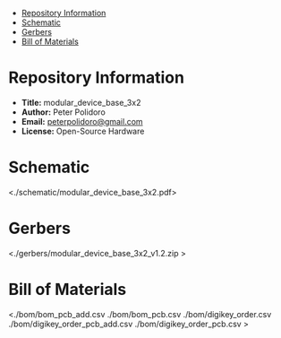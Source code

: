 - [Repository Information](#org03a1e76)
- [Schematic](#org6eb68df)
- [Gerbers](#org5a068f6)
- [Bill of Materials](#org0d8e7cb)



<a id="org03a1e76"></a>

# Repository Information

-   **Title:** modular\_device\_base\_3x2
-   **Author:** Peter Polidoro
-   **Email:** peterpolidoro@gmail.com
-   **License:** Open-Source Hardware


<a id="org6eb68df"></a>

# Schematic

<./schematic/modular_device_base_3x2.pdf>


<a id="org5a068f6"></a>

# Gerbers

<./gerbers/modular_device_base_3x2_v1.2.zip >


<a id="org0d8e7cb"></a>

# Bill of Materials

<./bom/bom_pcb_add.csv ./bom/bom_pcb.csv ./bom/digikey_order.csv ./bom/digikey_order_pcb_add.csv ./bom/digikey_order_pcb.csv >
